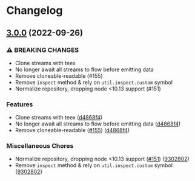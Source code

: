 # Changelog

## [3.0.0](https://www.github.com/gulpjs/vinyl/compare/v2.2.1...v3.0.0) (2022-09-26)


### ⚠ BREAKING CHANGES

* Clone streams with teex
* No longer await all streams to flow before emitting data
* Remove cloneable-readable (#155)
* Remove `inspect` method & rely on `util.inspect.custom` symbol
* Normalize repository, dropping node <10.13 support (#151)

### Features

* Clone streams with teex ([d4868f4](https://www.github.com/gulpjs/vinyl/commit/d4868f4ec1e8b43f1be5b066b55907b29d43c383))
* No longer await all streams to flow before emitting data ([d4868f4](https://www.github.com/gulpjs/vinyl/commit/d4868f4ec1e8b43f1be5b066b55907b29d43c383))
* Remove cloneable-readable ([#155](https://www.github.com/gulpjs/vinyl/issues/155)) ([d4868f4](https://www.github.com/gulpjs/vinyl/commit/d4868f4ec1e8b43f1be5b066b55907b29d43c383))


### Miscellaneous Chores

* Normalize repository, dropping node <10.13 support ([#151](https://www.github.com/gulpjs/vinyl/issues/151)) ([9302802](https://www.github.com/gulpjs/vinyl/commit/9302802b411d6ce9e204d98d40d1d07fe2eaf1c2))
* Remove `inspect` method & rely on `util.inspect.custom` symbol ([9302802](https://www.github.com/gulpjs/vinyl/commit/9302802b411d6ce9e204d98d40d1d07fe2eaf1c2))
